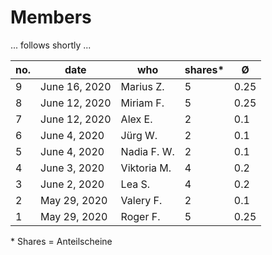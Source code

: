# Members

... follows shortly ...

| no. | date  | who  | shares\* | Ø  | 
|---|---|---|---|---|
| 9 | June 16, 2020  | Marius Z. | 5 | 0.25 |
| 8 | June 12, 2020  | Miriam F. | 5 | 0.25 |
| 7 | June 12, 2020  | Alex E. | 2 | 0.1 |
| 6 | June 4, 2020  | Jürg W. | 2 | 0.1 |
| 5 | June 4, 2020  | Nadia F. W. | 2 | 0.1 |
| 4 | June 3, 2020  | Viktoria M. | 4 | 0.2 |
| 3 | June 2, 2020  | Lea S. | 4 | 0.2 | 
| 2 | May 29, 2020  | Valery F. | 2 | 0.1 |
| 1 | May 29, 2020  | Roger F. | 5 | 0.25 | 


\* Shares = Anteilscheine
